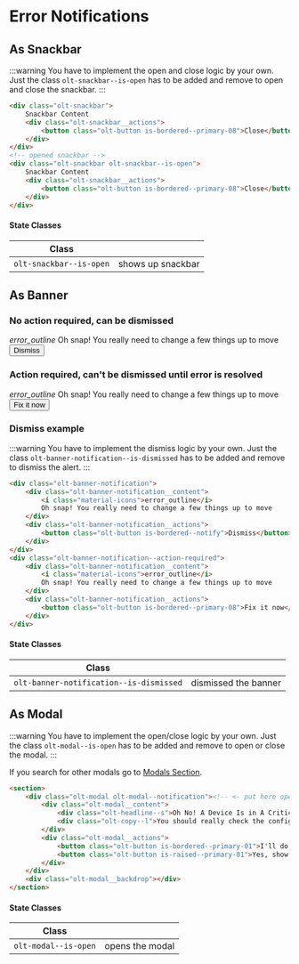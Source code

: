 # Error Notifications

## As Snackbar
:::warning
You have to implement the open and close logic by your own. Just the class `olt-snackbar--is-open` has to be added 
and remove to open and close the snackbar.
:::

<snackbar></snackbar>

````html
<div class="olt-snackbar">
    Snackbar Content
    <div class="olt-snackbar__actions">
        <button class="olt-button is-bordered--primary-08">Close</button>
    </div>
</div>
<!-- opened snackbar -->
<div class="olt-snackbar olt-snackbar--is-open">
    Snackbar Content
    <div class="olt-snackbar__actions">
        <button class="olt-button is-bordered--primary-08">Close</button>
    </div>
</div>
````
#### State Classes
| Class                        |                                 |
| ---------------------------- | ------------------------------- |
| `olt-snackbar--is-open`      | shows up snackbar               |

## As Banner

### No action required, can be dismissed

<div class="olt-banner-notification olt-spacing--s-top">
    <div class="olt-banner-notification__content">
        <i class="material-icons">error_outline</i>
        Oh snap! You really need to change a few things up to move
    </div>
    <div class="olt-banner-notification__actions">
        <button class="olt-button is-bordered--notify">Dismiss</button>
    </div>
</div>

### Action required, can't be dismissed until error is resolved

<div class="olt-banner-notification--action-required olt-spacing--s-top">
    <div class="olt-banner-notification__content">
        <i class="material-icons">error_outline</i>
        Oh snap! You really need to change a few things up to move
    </div>
    <div class="olt-banner-notification__actions">
        <button class="olt-button is-bordered--primary-08">Fix it now</button>
    </div>
</div>

### Dismiss example
:::warning
You have to implement the dismiss logic by your own. Just the class `olt-banner-notification--is-dismissed` has to be added 
and remove to dismiss the alert.
:::

<banner-notification-dismiss></banner-notification-dismiss>

````html
<div class="olt-banner-notification">
    <div class="olt-banner-notification__content">
        <i class="material-icons">error_outline</i>
        Oh snap! You really need to change a few things up to move
    </div>
    <div class="olt-banner-notification__actions">
        <button class="olt-button is-bordered--notify">Dismiss</button>
    </div>
</div>
<div class="olt-banner-notification--action-required">
    <div class="olt-banner-notification__content">
        <i class="material-icons">error_outline</i>
        Oh snap! You really need to change a few things up to move
    </div>
    <div class="olt-banner-notification__actions">
        <button class="olt-button is-bordered--primary-08">Fix it now</button>
    </div>
</div>
````

#### State Classes 
| Class                                        |                                 |
| -------------------------------------------- | ------------------------------- |
| `olt-banner-notification--is-dismissed`      | dismissed the banner            |

## As Modal
:::warning
You have to implement the open/close logic by your own. Just the class `olt-modal--is-open` has to be added 
and remove to open or close the modal.
:::

If you search for other modals go to [Modals Section](/components/modals.html).

<modal-notification class="olt-spacing--s-top"></modal-notification>

````html
<section>
    <div class="olt-modal olt-modal--notification"><!-- <- put here open-class -->
        <div class="olt-modal__content">
            <div class="olt-headline--s">Oh No! A Device Is in A Critical State</div>
            <div class="olt-copy--l">You should really check the configuration</div>
        </div>
        <div class="olt-modal__actions">
            <button class="olt-button is-bordered--primary-01">I'll do this later</button>
            <button class="olt-button is-raised--primary-01">Yes, show me</button>
        </div>
    </div>
    <div class="olt-modal__backdrop"></div>
</section>
````

#### State Classes 
| Class                                        |                                 |
| -------------------------------------------- | ------------------------------- |
| `olt-modal--is-open`                         | opens the modal                 |
